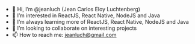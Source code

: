 - 👋 Hi, I’m @jeanluch (Jean Carlos Eloy Luchtenberg)
- 👀 I’m interested in ReactJS, React Native, NodeJS and Java
- 🌱 I’m always learning more of ReactJS, React Native, NodeJS and Java
- 💞️ I’m looking to collaborate on interesting projects
- 📫 How to reach me: jeanluch@gmail.com

<!---
jeanluch/jeanluch is a ✨ special ✨ repository because its `README.md` (this file) appears on your GitHub profile.
You can click the Preview link to take a look at your changes.
--->
